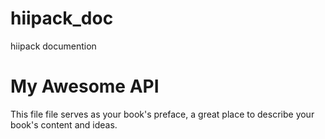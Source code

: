 # hiipack_doc
hiipack documention

# My Awesome API

This file file serves as your book's preface, a great place to describe your book's content and ideas.
